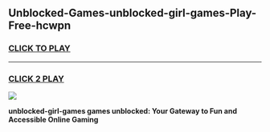 
## Unblocked-Games-unblocked-girl-games-Play-Free-hcwpn
<h3>
<a href="https://premium76.site?title=unblocked-girl-games&ref=18A1">CLICK TO PLAY</a></h3>
<hr>

<h3>
<a href="https://premium76.site?title=unblocked-girl-games&ref=18A1">CLICK 2 PLAY</a>
  
</h3>

<a href="https://premium76.site?title=unblocked-girl-games&ref=18A1"><img src="https://clearcache.store/games.png"></a>


**unblocked-girl-games games unblocked: Your Gateway to Fun and Accessible Online Gaming**
